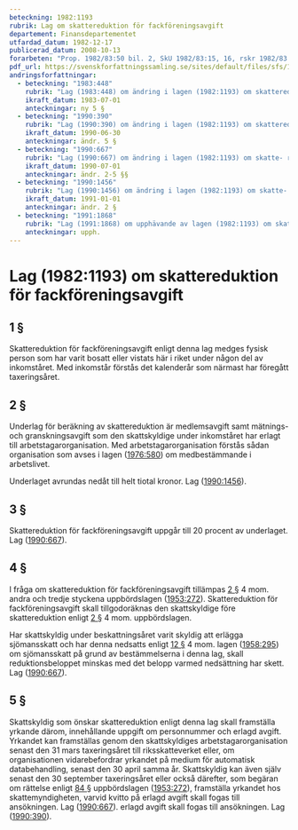 ```yaml
---
beteckning: 1982:1193
rubrik: Lag om skattereduktion för fackföreningsavgift
departement: Finansdepartementet
utfardad_datum: 1982-12-17
publicerad_datum: 2008-10-13
forarbeten: "Prop. 1982/83:50 bil. 2, SkU 1982/83:15, 16, rskr 1982/83:128"
pdf_url: https://svenskforfattningssamling.se/sites/default/files/sfs/1982-12/SFS1982-1193.pdf
andringsforfattningar:
  - beteckning: "1983:448"
    rubrik: "Lag (1983:448) om ändring i lagen (1982:1193) om skattereduk- tion för fackföreningsavgift"
    ikraft_datum: 1983-07-01
    anteckningar: ny 5 §
  - beteckning: "1990:390"
    rubrik: "Lag (1990:390) om ändring i lagen (1982:1193) om skattereduk- tion för fackföreningsavgift"
    ikraft_datum: 1990-06-30
    anteckningar: ändr. 5 §
  - beteckning: "1990:667"
    rubrik: "Lag (1990:667) om ändring i lagen (1982:1193) om skatte- reduktion för fack- föreningsavgift"
    ikraft_datum: 1990-07-01
    anteckningar: ändr. 2-5 §§
  - beteckning: "1990:1456"
    rubrik: "Lag (1990:1456) om ändring i lagen (1982:1193) om skatte- reduktion för fack- föreningsavgift"
    ikraft_datum: 1991-01-01
    anteckningar: ändr. 2 §
  - beteckning: "1991:1868"
    rubrik: "Lag (1991:1868) om upphävande av lagen (1982:1193) om skatte- reduktion för fack- föreningsavgift"
    anteckningar: upph.
---
```


# Lag (1982:1193) om skattereduktion för fackföreningsavgift

## 1 §

Skattereduktion för fackföreningsavgift enligt denna lag medges fysisk person som har varit bosatt eller vistats här i riket under någon del av inkomståret. Med inkomstår förstås det kalenderår som närmast har föregått taxeringsåret.

## 2 §

Underlag för beräkning av skattereduktion är medlemsavgift samt mätnings- och granskningsavgift som den skattskyldige under inkomståret har erlagt till arbetstagarorganisation. Med arbetstagarorganisation förstås sådan organisation som avses i lagen ([1976:580](https://selex.se/eli/sfs/1976/580)) om medbestämmande i arbetslivet.

Underlaget avrundas nedåt till helt tiotal kronor. Lag ([1990:1456](https://selex.se/eli/sfs/1990/1456)).

## 3 §

Skattereduktion för fackföreningsavgift uppgår till 20 procent av underlaget. Lag ([1990:667](https://selex.se/eli/sfs/1990/667)).

## 4 §

I fråga om skattereduktion för fackföreningsavgift tillämpas [2 §](#2) 4 mom. andra och tredje styckena uppbördslagen ([1953:272](https://selex.se/eli/sfs/1953/272)). Skattereduktion för fackföreningsavgift skall tillgodoräknas den skattskyldige före skattereduktion enligt [2 §](#2) 4 mom. uppbördslagen.

Har skattskyldig under beskattningsåret varit skyldig att erlägga sjömansskatt och har denna nedsatts enligt [12 §](#12) 4 mom. lagen ([1958:295](https://selex.se/eli/sfs/1958/295)) om sjömansskatt på grund av bestämmelserna i denna lag, skall reduktionsbeloppet minskas med det belopp varmed nedsättning har skett. Lag ([1990:667](https://selex.se/eli/sfs/1990/667)).

## 5 §

Skattskyldig som önskar skattereduktion enligt denna lag skall framställa yrkande därom, innehållande uppgift om personnummer och erlagd avgift. Yrkandet kan framställas genom den skattskyldiges arbetstagarorganisation senast den 31 mars taxeringsåret till riksskatteverket eller, om organisationen vidarebefordrar yrkandet på medium för automatisk databehandling, senast den 30 april samma år. Skattskyldig kan även själv senast den 30 september taxeringsåret eller också därefter, som begäran om rättelse enligt [84 §](#84) uppbördslagen ([1953:272](https://selex.se/eli/sfs/1953/272)), framställa yrkandet hos skattemyndigheten, varvid kvitto på erlagd avgift skall fogas till ansökningen. Lag ([1990:667](https://selex.se/eli/sfs/1990/667)). erlagd avgift skall fogas till ansökningen. Lag ([1990:390](https://selex.se/eli/sfs/1990/390)).